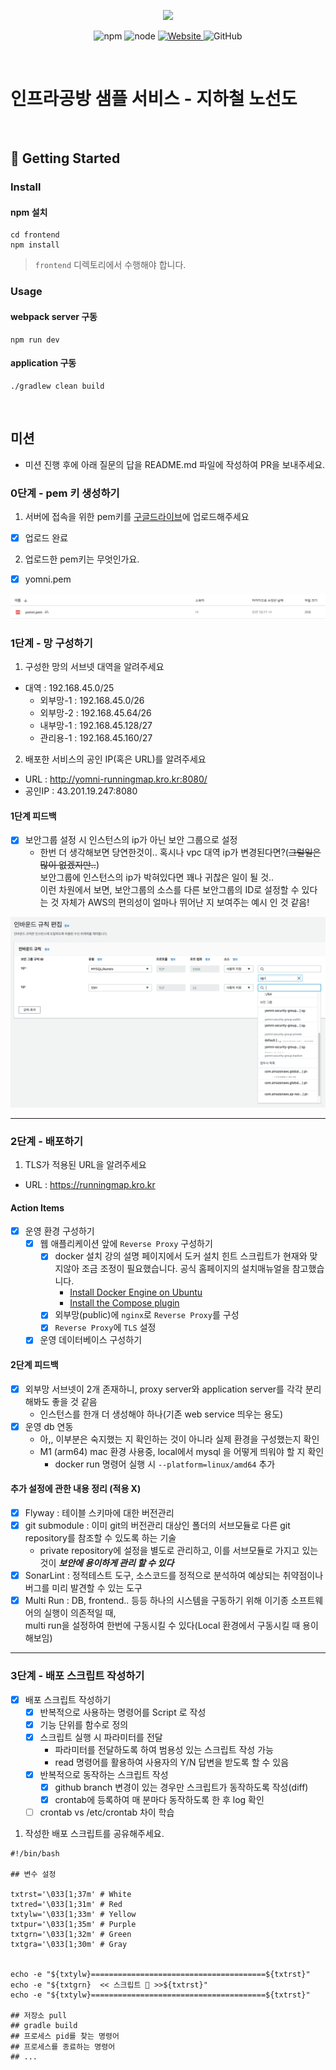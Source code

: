 <p align="center">
    <img width="200px;" src="https://raw.githubusercontent.com/woowacourse/atdd-subway-admin-frontend/master/images/main_logo.png"/>
</p>
<p align="center">
  <img alt="npm" src="https://img.shields.io/badge/npm-%3E%3D%205.5.0-blue">
  <img alt="node" src="https://img.shields.io/badge/node-%3E%3D%209.3.0-blue">
  <a href="https://edu.nextstep.camp/c/R89PYi5H" alt="nextstep atdd">
    <img alt="Website" src="https://img.shields.io/website?url=https%3A%2F%2Fedu.nextstep.camp%2Fc%2FR89PYi5H">
  </a>
  <img alt="GitHub" src="https://img.shields.io/github/license/next-step/atdd-subway-service">
</p>

<br>

# 인프라공방 샘플 서비스 - 지하철 노선도

<br>

## 🚀 Getting Started

### Install
#### npm 설치
```
cd frontend
npm install
```
> `frontend` 디렉토리에서 수행해야 합니다.

### Usage
#### webpack server 구동
```
npm run dev
```
#### application 구동
```
./gradlew clean build
```
<br>

## 미션

* 미션 진행 후에 아래 질문의 답을 README.md 파일에 작성하여 PR을 보내주세요.

### 0단계 - pem 키 생성하기

1. 서버에 접속을 위한 pem키를 [구글드라이브](https://drive.google.com/drive/folders/1dZiCUwNeH1LMglp8dyTqqsL1b2yBnzd1?usp=sharing)에 업로드해주세요
  - [x] 업로드 완료
2. 업로드한 pem키는 무엇인가요.
  - [x] yomni.pem  

![](images/key-pair.png)


### 1단계 - 망 구성하기
1. 구성한 망의 서브넷 대역을 알려주세요
- 대역 : 192.168.45.0/25
  - 외부망-1 : 192.168.45.0/26
  - 외부망-2 : 192.168.45.64/26
  - 내부망-1 : 192.168.45.128/27
  - 관리용-1 : 192.168.45.160/27

2. 배포한 서비스의 공인 IP(혹은 URL)를 알려주세요

- URL : http://yomni-runningmap.kro.kr:8080/
- 공인IP : 43.201.19.247:8080

#### 1단계 피드백
- [x] 보안그룹 설정 시 인스턴스의 ip가 아닌 보안 그룹으로 설정
  - 한번 더 생각해보면 당연한것이.. 혹시나 vpc 대역 ip가 변경된다면?(~~그럴일은 많이 없겠지만..~~)  
  보안그룹에 인스턴스의 ip가 박혀있다면 꽤나 귀찮은 일이 될 것..  
  이런 차원에서 보면, 보안그룹의 소스를 다른 보안그룹의 ID로 설정할 수 있다는 것 자체가 AWS의 편의성이 얼마나 뛰어난 지 보여주는 예시 인 것 같음!

![](images/step1-feedback.png)

---

### 2단계 - 배포하기
1. TLS가 적용된 URL을 알려주세요

- URL : https://runningmap.kro.kr 

#### Action Items
- [x] 운영 환경 구성하기
  - [x] 웹 애플리케이션 앞에 `Reverse Proxy` 구성하기 
    - [x] docker 설치 강의 설명 페이지에서 도커 설치 힌트 스크립트가 현재와 맞지않아 조금 조정이 필요했습니다. 공식 홈페이지의 설치매뉴얼을 참고했습니다. 
      - [Install Docker Engine on Ubuntu](https://docs.docker.com/engine/install/ubuntu/)
      - [Install the Compose plugin](https://docs.docker.com/compose/install/linux/)
    - [x] 외부망(public)에 `nginx`로 `Reverse Proxy`를 구성
    - [x] `Reverse Proxy`에 `TLS` 설정
  - [x] 운영 데이터베이스 구성하기

#### 2단계 피드백
- [x] 외부망 서브넷이 2개 존재하니, proxy server와 application server를 각각 분리해봐도 좋을 것 같음
  - 인스턴스를 한개 더 생성해야 하나(기존 web service 띄우는 용도)
- [x] 운영 db 연동
  - 아,, 이부분은 숙지했는 지 확인하는 것이 아니라 실제 환경을 구성했는지 확인
  - M1 (arm64) mac 환경 사용중, local에서 mysql 을 어떻게 띄워야 할 지 확인
    - docker run 명령어 실행 시 `--platform=linux/amd64` 추가

#### 추가 설정에 관한 내용 정리 (적용 X)
- [x] Flyway : 테이블 스키마에 대한 버전관리
- [x] git submodule : 이미 git의 버전관리 대상인 폴더의 서브모듈로 다른 git repository를 참조할 수 있도록 하는 기술
  - private repository에 설정을 별도로 관리하고, 이를 서브모듈로 가지고 있는 것이 **_보안에 용이하게 관리 할 수 있다_**
- [x] SonarLint : 정적테스트 도구, 소스코드를 정적으로 분석하여 예상되는 취약점이나 버그를 미리 발견할 수 있는 도구
- [x] Multi Run : DB, frontend.. 등등 하나의 시스템을 구동하기 위해 이기종 소프트웨어의 실행이 의존적일 때,  
  multi run을 설정하여 한번에 구동시킬 수 있다(Local 환경에서 구동시킬 때 용이해보임)
---

### 3단계 - 배포 스크립트 작성하기

- [x] 배포 스크립트 작성하기
  - [x] 반복적으로 사용하는 명령어를 Script 로 작성
  - [x] 기능 단위를 함수로 정의
  - [x] 스크립트 실행 시 파라미터를 전달
    - 파라미터를 전달하도록 하여 범용성 있는 스크립트 작성 가능
    - read 명령어를 활용하여 사용자의 Y/N 답변을 받도록 할 수 있음
  - [x] 반복적으로 동작하는 스크립트 작성
    - [x] github branch 변경이 있는 경우만 스크립트가 동작하도록 작성(diff)
    - [x] crontab에 등록하여 매 분마다 동작하도록 한 후 log 확인
  - [ ] crontab vs /etc/crontab 차이 학습

1. 작성한 배포 스크립트를 공유해주세요.
```shell
#!/bin/bash

## 변수 설정

txtrst='\033[1;37m' # White
txtred='\033[1;31m' # Red
txtylw='\033[1;33m' # Yellow
txtpur='\033[1;35m' # Purple
txtgrn='\033[1;32m' # Green
txtgra='\033[1;30m' # Gray


echo -e "${txtylw}=======================================${txtrst}"
echo -e "${txtgrn}  << 스크립트 🧐 >>${txtrst}"
echo -e "${txtylw}=======================================${txtrst}"

## 저장소 pull
## gradle build
## 프로세스 pid를 찾는 명령어
## 프로세스를 종료하는 명령어
## ...
```